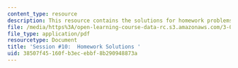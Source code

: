 ```yaml
---
content_type: resource
description: This resource contains the solutions for homework problems.
file: /media/https%3A/open-learning-course-data-rc.s3.amazonaws.com/3-091sc-introduction-to-solid-state-chemistry-fall-2010/38507f45160fb3ecebbf8b290948873a_MIT3_091SCF09_hw10_sol.pdf
file_type: application/pdf
resourcetype: Document
title: 'Session #10:  Homework Solutions '
uid: 38507f45-160f-b3ec-ebbf-8b290948873a
---
```

